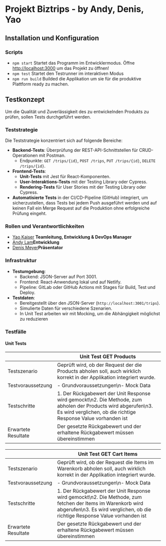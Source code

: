 # Projekt Biztrips - by Andy, Denis, Yao

## Installation und Konfiguration

### Scripts

- `npm start`
Startet das Programm im Entwicklermodus. Öffne [http://localhost:3000](http://localhost:3000/) um das Projekt zu öffnen!
- `npm test`
Startet den Testrunner im interaktiven Modus
- `npm run build`
Builded die Applikation um sie für die produktive Plattform ready zu machen. 

## Testkonzept

Um die Qualität und Zuverlässigkeit des zu entwickelnden Produkts zu prüfen, sollen Tests durchgeführt werden. 

### Teststrategie

Die Teststrategie konzentriert sich auf folgende Bereiche:

- **Backend-Tests**: Überprüfung der REST-API-Schnittstellen für CRUD-Operationen mit Postman.
    - Endpunkte: `GET /trips/{id}`, `POST /trips`, `PUT /trips/{id}`, `DELETE /trips/{id}`.
- **Frontend-Tests**:
    - **Unit-Tests** mit Jest für React-Komponenten.
    - **User-Interaktions-Tests** mit der Testing Library oder Cypress.
    - **Rendering-Tests** für User Stories mit der Testing Library oder Cypress.
- **Automatisierte Tests** in der CI/CD-Pipeline (GitHub) integriert, um sicherzustellen, dass Tests bei jedem Push ausgeführt werden und auf keinen Fall ein Merge Request auf die Produktion ohne erfolgreiche Prüfung eingeht. 

### **Rollen und Verantwortlichkeiten**

- [Yao Kaiser](https://github.com/abbeynox) **Teamleitung, Entwicklung & DevOps Manager**
- [Andy Lam](https://github.com/hoshiguru)**Entwicklung**
- [Denis Meyer](https://github.com/meyden)**Präsentator**

### **Infrastruktur**

- **Testumgebung**:
    - Backend: JSON-Server auf Port 3001.
    - Frontend: React-Anwendung lokal und auf Netlify.
    - Pipeline: GitLab oder GitHub Actions mit Stages für Build, Test und Deploy.
- **Testdaten**:
    - Bereitgestellt über den JSON-Server (`http://localhost:3001/trips`).
    - Simulierte Daten für verschiedene Szenarien.
    - In Unit Test arbeiten wir mit Mocking, um die Abhängigkeit möglichst zu reduzieren

### Testfälle

#### Unit Tests

|  | Unit Test GET Products |
| --- | --- |
| Testszenario | Geprüft wird, ob der Request der die Products abholen soll, auch wirklich korrekt in der Applikation integriert wurde. |
| Testvoraussetzung | - Grundvoraussetzungen\n- Mock Data |
| Testschritte | 1. Der Rückgabewert der Unit Response wird gemockt\n2. Die Methode, zum abholen der Products wird abgerufen\n3. Es wird verglichen, ob die richtige Response Value vorhanden ist |
| Erwartete Resultate | Der gesetzte Rückgabewert und der erhaltene Rückgabewert müssen übereinstimmen |

#### 

|  | Unit Test GET Cart Items |
| --- | --- |
| Testszenario | Geprüft wird, ob der Request die Items im Warenkorb abholen soll, auch wirklich korrekt in der Applikation integriert wurde. |
| Testvoraussetzung | - Grundvoraussetzungen\n- Mock Data |
| Testschritte | 1. Der Rückgabewert der Unit Response wird gemockt\n2. Die Methode, zum fetchen der Items im Warenkorb wird abgerufen\n3. Es wird verglichen, ob die richtige Response Value vorhanden ist |
| Erwartete Resultate | Der gesetzte Rückgabewert und der erhaltene Rückgabewert müssen übereinstimmen |
